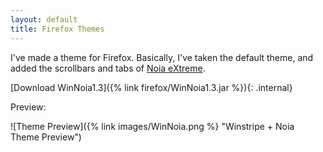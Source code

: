 ```yaml
---
layout: default
title: Firefox Themes
---
```

I've made a theme for Firefox.  Basically, I've taken the default theme, and added the scrollbars and tabs of [Noia eXtreme](http://www.deviantart.com/deviation/4266778/).

[Download WinNoia1.3]({% link firefox/WinNoia1.3.jar %}){: .internal}

Preview:

![Theme Preview]({% link images/WinNoia.png %} "Winstripe + Noia Theme Preview")
